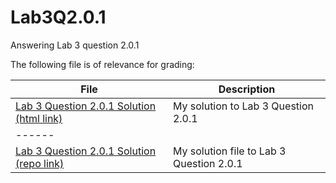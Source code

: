 # Lab3Q2.0.1
Answering Lab 3 question 2.0.1

The following file is of relevance for grading:

| File | Description |
|---|---|
| [Lab 3 Question 2.0.1 Solution (html link)](https://hfboyce.github.io/Lab3Q2.0.1/Lab3Q2.0.0.html) | My solution to Lab 3 Question 2.0.1  |
|------|
| [Lab 3 Question 2.0.1 Solution (repo link)](https://github.com/hfboyce/Lab3Q2.0.1/blob/master/Lab3Q2.0.0.html) | My solution file to Lab 3 Question 2.0.1 |

